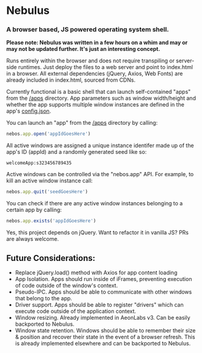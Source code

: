# Nebulus
 ### A browser based, JS powered operating system shell.
 
 **Please note: Nebulus was written in a few hours on a whim and may or may not be updated further. It's just an interesting concept.**
 
 Runs entirely within the browser and does not require transpiling or server-side runtimes.
 Just deploy the files to a web server and point to index.html in a browser.
 All external dependencies (jQuery, Axios, Web Fonts) are already included in index.html, sourced from CDNs.
 
 Currently functional is a basic shell that can launch self-contained "apps" from the [/apps](/apps) directory. App parameters such as window width/height and whether the app supports multiple window instances are defined in the app's [config.json](/apps/testapp/config.json).
 
 You can launch an "app" from the [/apps](/apps) directory by calling:
 ```javascript
 nebos.app.open('appIdGoesHere')
 ```
 
 All active windows are assigned a unique instance identifer made up of the app's ID (appId) and a randomly generated seed like so:
 ```
 welcomeApp:s323456789435
 ```
 
 Active windows can be controlled via the "nebos.app" API. For example, to kill an active window instance call:
 ```javascript
 nebos.app.quit('seedGoesHere')
 ```
 
 You can check if there are any active window instances belonging to a certain app by calling:
 ```javascript
 nebos.app.exists('appIdGoesHere')
 ```
 
 Yes, this project depends on jQuery. Want to refactor it in vanilla JS? PRs are always welcome.
 
 ## Future Considerations:
 * Replace jQuery.load() method with Axios for app content loading
 * App Isolation. Apps should run inside of iFrames, preventing execution of code outside of the window's context.
 * Pseudo-IPC. Apps should be able to communicate with other windows that belong to the app.
 * Driver support. Apps should be able to register "drivers" which can execute code outside of the application context.
 * Window resizing. Already implemented in AeonLabs v3. Can be easily backported to Nebulus.
 * Window state retention. Windows should be able to remember their size & position and recover their state in the event of a browser refresh. This is already implemented elsewhere and can be backported to Nebulus.
